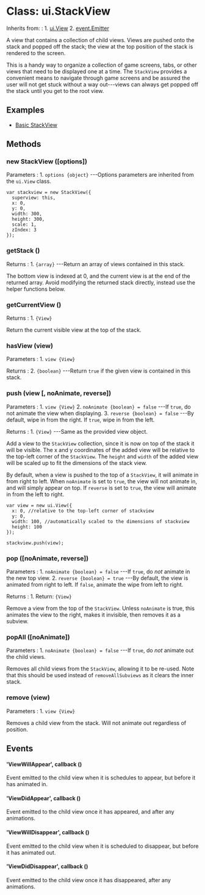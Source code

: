 # Class: ui.StackView

Inherits from:
:    1. [ui.View](./ui-view.html)
     2. [event.Emitter](./event.html#class-event.emitter)

A view that contains a collection of child views. Views are
pushed onto the stack and popped off the stack; the view at
the top position of the stack is rendered to the screen.

This is a handy way to organize a collection of game screens, tabs,
or other views that need to be displayed one at a time. The
`StackView` provides a convenient means to navigate through
game screens and be assured the user will not get stuck
without a way out---views can always get popped off the
stack until you get to the root view.

## Examples

* [Basic StackView](../example/ui-stackview-basic/)

## Methods

### new StackView ([options])

Parameters
:    1. `options {object}` ---Options parameters are inherited from the `ui.View` class.

~~~
var stackview = new StackView({
  superview: this,
  x: 0,
  y: 0,
  width: 300,
  height: 300,
  scale: 1,
  zIndex: 3
});
~~~

### getStack ()

Returns
:    1. `{array}` ---Return an array of views contained in this stack.

The bottom view is indexed at 0, and the current view is at
the end of the returned array. Avoid modifying the returned
stack directly, instead use the helper functions below.

### getCurrentView ()

Returns
:    1. `{View}`

Return the current visible view at the top of the stack.

### hasView (view)

Parameters
:    1. `view {View}`

Returns
:    2. `{boolean}` ---Return `true` if the given view is contained in this stack.

### push (view [, noAnimate, reverse])

Parameters
:    1. `view {View}`
	 2. `noAnimate {boolean} = false` ---If `true`, do not animate the view when displaying.
	 3. `reverse {boolean} = false` ---By default, wipe in from the right. If `true`, wipe in from the left.

Returns
:    1. `{View}` ---Same as the provided view object.

Add a view to the `StackView` collection, since it is now on
top of the stack it will be visible. The x and y coordinates
of the added view will be relative to the top-left corner of
the `StackView`. The `height` and `width` of the added view
will be scaled up to fit the dimensions of the stack view.

By default, when a view is pushed to the top of a
`StackView`, it will animate in from right to left. When
`noAnimate` is set to `true`, the view will not animate
in, and will simply appear on top. If `reverse` is set to
`true`, the view will animate in from the left to right.

~~~
var view = new ui.View({
  x: 0, //relative to the top-left corner of stackview
  y: 0,
  width: 100, //automatically scaled to the dimensions of stackview
  height: 100
});

stackview.push(view);
~~~

### pop ([noAnimate, reverse])

Parameters
:    1. `noAnimate {boolean} = false` ---If `true`, do *not* animate in the new top view.
	 2. `reverse {boolean} = true` ---By default, the view is animated from right to left. If `false`, animate the wipe from left to right.

Returns
:    1. Return: `{View}`

Remove a view from the top of the `StackView`. Unless
`noAnimate` is true, this animates the view to the right,
makes it invisible, then removes it as a subview.

### popAll ([noAnimate])

Parameters
:    1. `noAnimate {boolean} = false` ---If `true`, do *not* animate out the child views.

Removes all child views from the `StackView`, allowing it to
be re-used. Note that this should be used instead of
`removeAllSubviews` as it clears the inner stack.

### remove (view)

Parameters
:    1. `view {View}`

Removes a child view from the stack. Will not animate out
regardless of position.


## Events

#### \'ViewWillAppear\', callback ()

Event emitted to the child view when it is schedules to
appear, but before it has animated in.

#### \'ViewDidAppear\', callback ()

Event emitted to the child view once it has appeared, and
after any animations.

#### \'ViewWillDisappear\', callback ()

Event emitted to the child view when it is scheduled to
disappear, but before it has animated out.

#### \'ViewDidDisappear\', callback ()

Event emitted to the child view once it has disappeared,
after any animations.
